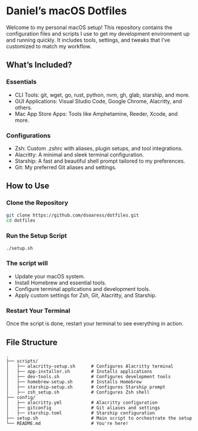 # Daniel’s macOS Dotfiles

Welcome to my personal macOS setup! This repository contains the configuration files and scripts I use to get my development environment up and running quickly. It includes tools, settings, and tweaks that I’ve customized to match my workflow.

## What’s Included?

### Essentials

- CLI Tools: git, wget, go, rust, python, nvm, gh, glab, starship, and more.
- GUI Applications: Visual Studio Code, Google Chrome, Alacritty, and others.
- Mac App Store Apps: Tools like Amphetamine, Reeder, Xcode, and more.

### Configurations

- Zsh: Custom .zshrc with aliases, plugin setups, and tool integrations.
- Alacritty: A minimal and sleek terminal configuration.
- Starship: A fast and beautiful shell prompt tailored to my preferences.
- Git: My preferred Git aliases and settings.

## How to Use

### Clone the Repository

```bash
git clone https://github.com/dsoaress/dotfiles.git
cd dotfiles
```

### Run the Setup Script

```bash
./setup.sh
```

### The script will

- Update your macOS system.
- Install Homebrew and essential tools.
- Configure terminal applications and development tools.
- Apply custom settings for Zsh, Git, Alacritty, and Starship.

### Restart Your Terminal

Once the script is done, restart your terminal to see everything in action.

## File Structure

```plaintext
.
├── scripts/
│   ├── alacritty-setup.sh      # Configures Alacritty terminal
│   ├── app-installer.sh        # Installs applications
│   ├── dev-tools.sh            # Configures development tools
│   ├── homebrew-setup.sh       # Installs Homebrew
│   ├── starship-setup.sh       # Configures Starship prompt
│   ├── zsh_setup.sh            # Configures Zsh shell
├── config/
│   ├── alacritty.yml           # Alacritty configuration
│   ├── gitconfig               # Git aliases and settings
│   ├── starship.toml           # Starship configuration
├── setup.sh                    # Main script to orchestrate the setup
└── README.md                   # You're here!
```
